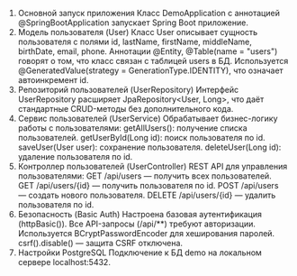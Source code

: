 1. Основной запуск приложения
Класс DemoApplication с аннотацией @SpringBootApplication запускает Spring Boot приложение.
2. Модель пользователя (User)
Класс User описывает сущность пользователя с полями id, lastName, firstName, middleName, birthDate, email, phone.
Аннотации @Entity, @Table(name = "users") говорят о том, что класс связан с таблицей users в БД.
Используется @GeneratedValue(strategy = GenerationType.IDENTITY), что означает автоинкремент id.
3. Репозиторий пользователей (UserRepository)
Интерфейс UserRepository расширяет JpaRepository<User, Long>, что даёт стандартные CRUD-методы без дополнительного кода.
4. Сервис пользователей (UserService)
Обрабатывает бизнес-логику работы с пользователями:
getAllUsers(): получение списка пользователей.
getUserById(Long id): поиск пользователя по id.
saveUser(User user): сохранение пользователя.
deleteUser(Long id): удаление пользователя по id.
5. Контроллер пользователей (UserController)
REST API для управления пользователями:
GET /api/users — получить всех пользователей.
GET /api/users/{id} — получить пользователя по id.
POST /api/users — создать нового пользователя.
DELETE /api/users/{id} — удалить пользователя по id.
6. Безопасность (Basic Auth)
Настроена базовая аутентификация (httpBasic()).
Все API-запросы (/api/**) требуют авторизации.
Используется BCryptPasswordEncoder для хеширования паролей.
csrf().disable() — защита CSRF отключена.
7. Настройки PostgreSQL
Подключение к БД demo на локальном сервере localhost:5432.

